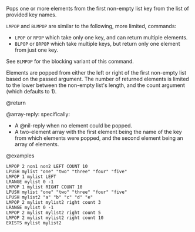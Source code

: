Pops one or more elements from the first non-empty list key from the list of provided key names.

`LMPOP` and `BLMPOP` are similar to the following, more limited, commands:

- `LPOP` or `RPOP` which take only one key, and can return multiple elements.
- `BLPOP` or `BRPOP` which take multiple keys, but return only one element from just one key.

See `BLMPOP` for the blocking variant of this command.

Elements are popped from either the left or right of the first non-empty list based on the passed argument.
The number of returned elements is limited to the lower between the non-empty list's length, and the count argument (which defaults to 1).

@return

@array-reply: specifically:

* A @nil-reply when no element could be popped.
* A two-element array with the first element being the name of the key from which elements were popped, and the second element being an array of elements.

@examples

```cli
LMPOP 2 non1 non2 LEFT COUNT 10
LPUSH mylist "one" "two" "three" "four" "five"
LMPOP 1 mylist LEFT
LRANGE mylist 0 -1
LMPOP 1 mylist RIGHT COUNT 10
LPUSH mylist "one" "two" "three" "four" "five"
LPUSH mylist2 "a" "b" "c" "d" "e"
LMPOP 2 mylist mylist2 right count 3
LRANGE mylist 0 -1
LMPOP 2 mylist mylist2 right count 5
LMPOP 2 mylist mylist2 right count 10
EXISTS mylist mylist2
```
